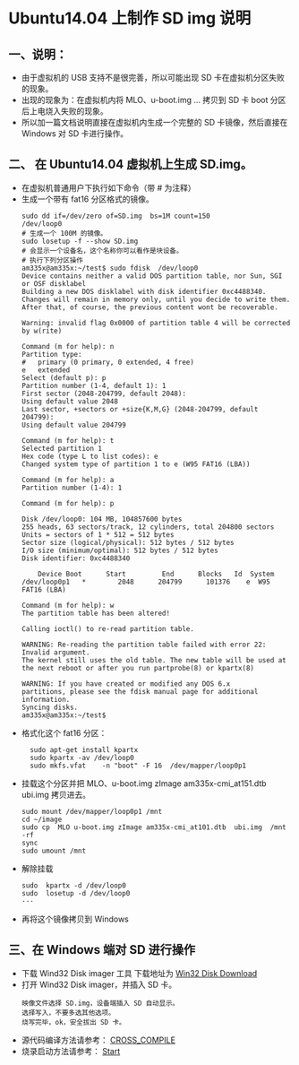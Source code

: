 # Ubuntu14.04 上制作 SD img 说明

## 一、说明：

* 由于虚拟机的 USB 支持不是很完善，所以可能出现 SD 卡在虚拟机分区失败的现象。
* 出现的现象为：在虚拟机内将 MLO、u-boot.img ... 拷贝到 SD 卡 boot 分区后上电烧入失败的现象。
* 所以加一篇文档说明直接在虚拟机内生成一个完整的 SD 卡镜像，然后直接在 Windows 对 SD 卡进行操作。

## 二、 在 Ubuntu14.04 虚拟机上生成 SD.img。

* 在虚拟机普通用户下执行如下命令（带 # 为注释）
* 生成一个带有 fat16 分区格式的镜像。
    ```shell
    sudo dd if=/dev/zero of=SD.img  bs=1M count=150
    /dev/loop0
    # 生成一个 100M 的镜像。
	sudo losetup -f --show SD.img
	# 会显示一个设备名，这个名称你可以看作是块设备。
	# 执行下列分区操作
	am335x@am335x:~/test$ sudo fdisk  /dev/loop0
	Device contains neither a valid DOS partition table, nor Sun, SGI or OSF disklabel
	Building a new DOS disklabel with disk identifier 0xc4488340.
	Changes will remain in memory only, until you decide to write them.
	After that, of course, the previous content wont be recoverable.

	Warning: invalid flag 0x0000 of partition table 4 will be corrected by w(rite)

	Command (m for help): n
	Partition type:
	#   primary (0 primary, 0 extended, 4 free)
	e   extended
	Select (default p): p
	Partition number (1-4, default 1): 1
	First sector (2048-204799, default 2048):
	Using default value 2048
	Last sector, +sectors or +size{K,M,G} (2048-204799, default 204799):
	Using default value 204799

	Command (m for help): t
	Selected partition 1
	Hex code (type L to list codes): e
	Changed system type of partition 1 to e (W95 FAT16 (LBA))

	Command (m for help): a
	Partition number (1-4): 1

	Command (m for help): p

	Disk /dev/loop0: 104 MB, 104857600 bytes
	255 heads, 63 sectors/track, 12 cylinders, total 204800 sectors
	Units = sectors of 1 * 512 = 512 bytes
	Sector size (logical/physical): 512 bytes / 512 bytes
	I/O size (minimum/optimal): 512 bytes / 512 bytes
	Disk identifier: 0xc4488340

		Device Boot      Start         End      Blocks   Id  System
	/dev/loop0p1   *        2048      204799      101376    e  W95 FAT16 (LBA)

	Command (m for help): w
	The partition table has been altered!

	Calling ioctl() to re-read partition table.

	WARNING: Re-reading the partition table failed with error 22: Invalid argument.
	The kernel still uses the old table. The new table will be used at
	the next reboot or after you run partprobe(8) or kpartx(8)

	WARNING: If you have created or modified any DOS 6.x
	partitions, please see the fdisk manual page for additional
	information.
	Syncing disks.
	am335x@am335x:~/test$
    ```
* 格式化这个 fat16 分区：
  ```shell
    sudo apt-get install kpartx
    sudo kpartx -av /dev/loop0
    sudo mkfs.vfat    -n "boot" -F 16  /dev/mapper/loop0p1
  ```
* 挂载这个分区并把 MLO、u-boot.img zImage am335x-cmi_at151.dtb ubi.img 拷贝进去。
    ```shell
	sudo mount /dev/mapper/loop0p1 /mnt
 	cd ~/image
	sudo cp  MLO u-boot.img zImage am335x-cmi_at101.dtb  ubi.img  /mnt -rf
	sync
	sudo umount /mnt
    ```
* 解除挂载
    ```shell
	sudo  kpartx -d /dev/loop0
	sudo  losetup -d /dev/loop0
    ···
* 再将这个镜像拷贝到 Windows

## 三、在 Windows 端对 SD 进行操作

* 下载 Wind32 Disk imager 工具
	下载地址为 [Win32 Disk Download](https://sourceforge.net/projects/win32diskimager/)
* 打开 Wind32 Disk imager，并插入 SD 卡。
    ```shell
	映像文件选择 SD.img，设备端插入 SD 自动显示。
	选择写入，不要多选其他选项。
	烧写完毕，ok，安全拔出 SD 卡。
    ```    
* 源代码编译方法请参考： [CROSS_COMPILE](CrossCompiler.md)
* 烧录启动方法请参考： [Start](QuickStart.md)
